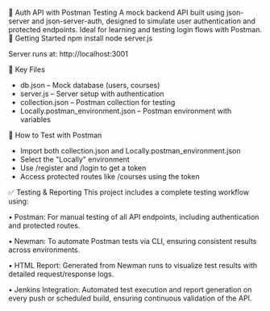 🔐 Auth API with Postman Testing
A mock backend API built using json-server and json-server-auth, designed to simulate user authentication and protected endpoints. Ideal for learning and testing login flows with Postman.
🚀 Getting Started
npm install
node server.js


Server runs at: http://localhost:3001

📁 Key Files
- db.json – Mock database (users, courses)
- server.js – Server setup with authentication
- collection.json – Postman collection for testing
- Locally.postman_environment.json – Postman environment with variables

🧪 How to Test with Postman
- Import both collection.json and Locally.postman_environment.json
- Select the "Locally" environment
- Use /register and /login to get a token
- Access protected routes like /courses using the token

✅ Testing & Reporting
This project includes a complete testing workflow using:

• 	Postman: For manual testing of all API endpoints, including authentication and protected routes.

• 	Newman: To automate Postman tests via CLI, ensuring consistent results across environments.

• 	HTML Report: Generated from Newman runs to visualize test results with detailed request/response logs.

• 	Jenkins Integration: Automated test execution and report generation on every push or scheduled build, ensuring continuous validation of the API.
